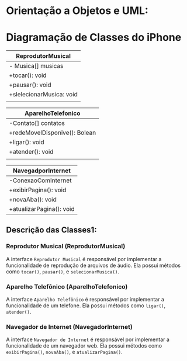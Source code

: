 # Orientação a Objetos e UML: 

# Diagramação de Classes do iPhone
  
|ReprodutorMusical       |  
|------------------------|  
|- Musica[] musicas      |  
|+tocar(): void          |  
|+pausar(): void         | 
|+slelecionarMusica: void|  
|                        |  
 

|AparelhoTelefonico           |
|-----------------------------|
|-Contato[] contatos          |
|+redeMovelDisponive(): Bolean|
|+ligar(): void               |
|+atender(): void             |
|                             |

                                 
|NavegadporInternet      |                                 
|------------------------|                                 
|-ConexaoComInternet     |                                 
|+exibirPagina(): void   |                                 
|+novaAba(): void        |                                 
|+atualizarPagina(): void|                                 
    

## Descrição das Classes1:

### Reprodutor Musical (ReprodutorMusical)

A interface `Reprodutor Musical` é responsável por implementar a funcionalidade de reprodução de arquivos de áudio. Ela possui métodos como `tocar()`, `pausar()`, e `selecionarMusica()`.

### Aparelho Telefônico (AparelhoTelefonico)

A interface `Aparelho Telefônico` é responsável por implementar a funcionalidade de um telefone. Ela possui métodos como `ligar()`, `atender()`.
### Navegador de Internet (NavegadorInternet)

A interface `Navegador de Internet` é responsável por implementar a funcionalidade de um navegador web. Ela possui métodos como `exibirPagina()`, `novaAba()`, e `atualizarPagina()`.
